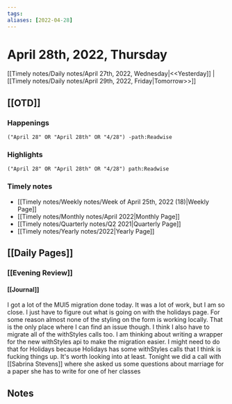 ```yaml
---
tags:
aliases: [2022-04-28]
---
```


# April 28th, 2022, Thursday

[[Timely notes/Daily notes/April 27th, 2022, Wednesday|<<Yesterday]] | [[Timely notes/Daily notes/April 29th, 2022, Friday|Tomorrow>>]]

## [[OTD]]

### Happenings

```query
("April 28" OR "April 28th" OR "4/28") -path:Readwise
```

### Highlights

```query
("April 28" OR "April 28th" OR "4/28") path:Readwise
```

### Timely notes
- [[Timely notes/Weekly notes/Week of April 25th, 2022 (18)|Weekly Page]]
- [[Timely notes/Monthly notes/April 2022|Monthly Page]]
- [[Timely notes/Quarterly notes/Q2 2021|Quarterly Page]]
- [[Timely notes/Yearly notes/2022|Yearly Page]]

## [[Daily Pages]]

### [[Evening Review]]

#### [[Journal]]

I got a lot of the MUI5 migration done today. It was a lot of work, but I am so close. I just have to figure out what is going on with the holidays page. For some reason almost none of the styling on the form is working locally. That is the only place where I can find an issue though. I think I also have to migrate all of the withStyles calls too. I am thinking about writing a wrapper for the new withStyles api to make the migration easier. I might need to do that for Holidays because Holidays has some withStyles calls that I think is fucking things up. It's worth looking into at least. Tonight we did a call with [[Sabrina Stevens]] where she asked us some questions about marriage for a paper she has to write for one of her classes

## Notes
